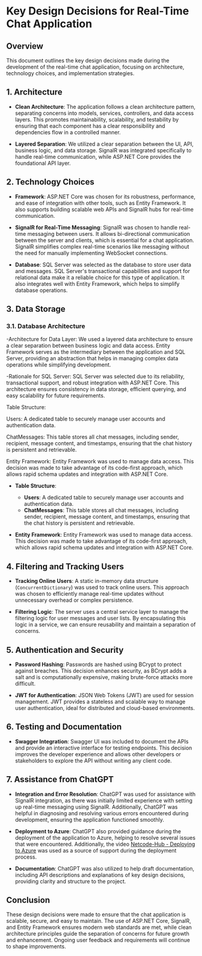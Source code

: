 
# Key Design Decisions for Real-Time Chat Application

## Overview

This document outlines the key design decisions made during the development of the real-time chat application, focusing on architecture, technology choices, and implementation strategies.

## 1. Architecture

- **Clean Architecture**: The application follows a clean architecture pattern, separating concerns into models, services, controllers, and data access layers. This promotes maintainability, scalability, and testability by ensuring that each component has a clear responsibility and dependencies flow in a controlled manner.

- **Layered Separation**: We utilized a clear separation between the UI, API, business logic, and data storage. SignalR was integrated specifically to handle real-time communication, while ASP.NET Core provides the foundational API layer.

## 2. Technology Choices

- **Framework**: ASP.NET Core was chosen for its robustness, performance, and ease of integration with other tools, such as Entity Framework. It also supports building scalable web APIs and SignalR hubs for real-time communication.

- **SignalR for Real-Time Messaging**: SignalR was chosen to handle real-time messaging between users. It allows bi-directional communication between the server and clients, which is essential for a chat application. SignalR simplifies complex real-time scenarios like messaging without the need for manually implementing WebSocket connections.

- **Database**: SQL Server was selected as the database to store user data and messages. SQL Server's transactional capabilities and support for relational data make it a reliable choice for this type of application. It also integrates well with Entity Framework, which helps to simplify database operations.

## 3. Data Storage
### 3.1. Database Architecture

-Architecture for Data Layer: We used a layered data architecture to ensure a clear separation between business logic and data access. Entity Framework serves as the intermediary between the application and SQL Server, providing an abstraction that helps in managing complex data operations while simplifying development.

-Rationale for SQL Server: SQL Server was selected due to its reliability, transactional support, and robust integration with ASP.NET Core. This architecture ensures consistency in data storage, efficient querying, and easy scalability for future requirements.

Table Structure:

Users: A dedicated table to securely manage user accounts and authentication data.

ChatMessages: This table stores all chat messages, including sender, recipient, message content, and timestamps, ensuring that the chat history is persistent and retrievable.

Entity Framework: Entity Framework was used to manage data access. This decision was made to take advantage of its code-first approach, which allows rapid schema updates and integration with ASP.NET Core.

- **Table Structure**:
  - **Users**: A dedicated table to securely manage user accounts and authentication data.
  - **ChatMessages**: This table stores all chat messages, including sender, recipient, message content, and timestamps, ensuring that the chat history is persistent and retrievable.

- **Entity Framework**: Entity Framework was used to manage data access. This decision was made to take advantage of its code-first approach, which allows rapid schema updates and integration with ASP.NET Core.

## 4. Filtering and Tracking Users

- **Tracking Online Users**: A static in-memory data structure (`ConcurrentDictionary`) was used to track online users. This approach was chosen to efficiently manage real-time updates without unnecessary overhead or complex persistence.

- **Filtering Logic**: The server uses a central service layer to manage the filtering logic for user messages and user lists. By encapsulating this logic in a service, we can ensure reusability and maintain a separation of concerns.

## 5. Authentication and Security

- **Password Hashing**: Passwords are hashed using BCrypt to protect against breaches. This decision enhances security, as BCrypt adds a salt and is computationally expensive, making brute-force attacks more difficult.

- **JWT for Authentication**: JSON Web Tokens (JWT) are used for session management. JWT provides a stateless and scalable way to manage user authentication, ideal for distributed and cloud-based environments.

## 6. Testing and Documentation

- **Swagger Integration**: Swagger UI was included to document the APIs and provide an interactive interface for testing endpoints. This decision improves the developer experience and allows other developers or stakeholders to explore the API without writing any client code.

## 7. Assistance from ChatGPT

- **Integration and Error Resolution**: ChatGPT was used for assistance with SignalR integration, as there was initially limited experience with setting up real-time messaging using SignalR. Additionally, ChatGPT was helpful in diagnosing and resolving various errors encountered during development, ensuring the application functioned smoothly.

- **Deployment to Azure**: ChatGPT also provided guidance during the deployment of the application to Azure, helping to resolve several issues that were encountered. Additionally, the video [Netcode-Hub - Deploying to Azure](https://www.youtube.com/watch?v=-wtRY2IepGE&ab_channel=Netcode-Hub) was used as a source of support during the deployment process.

- **Documentation**: ChatGPT was also utilized to help draft documentation, including API descriptions and explanations of key design decisions, providing clarity and structure to the project.

## Conclusion

These design decisions were made to ensure that the chat application is scalable, secure, and easy to maintain. The use of ASP.NET Core, SignalR, and Entity Framework ensures modern web standards are met, while clean architecture principles guide the separation of concerns for future growth and enhancement. Ongoing user feedback and requirements will continue to shape improvements.
